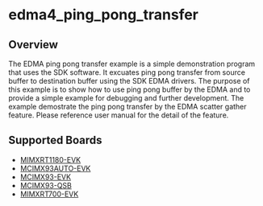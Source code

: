 # edma4_ping_pong_transfer

## Overview
The EDMA ping pong transfer example is a simple demonstration program that uses the SDK software.
It excuates ping pong transfer from source buffer to destination buffer using the SDK EDMA drivers.
The purpose of this example is to show how to use ping pong buffer by the EDMA and to provide a simple example for
debugging and further development.
The example demostrate the ping pong transfer by the EDMA scatter gather feature.
Please reference user manual for the detail of the feature.

## Supported Boards
- [MIMXRT1180-EVK](../../../_boards/evkmimxrt1180/driver_examples/edma4/ping_pong_transfer/example_board_readme.md)
- [MCIMX93AUTO-EVK](../../../_boards/mcimx93autoevk/driver_examples/edma4/ping_pong_transfer/example_board_readme.md)
- [MCIMX93-EVK](../../../_boards/mcimx93evk/driver_examples/edma4/ping_pong_transfer/example_board_readme.md)
- [MCIMX93-QSB](../../../_boards/mcimx93qsb/driver_examples/edma4/ping_pong_transfer/example_board_readme.md)
- [MIMXRT700-EVK](../../../_boards/mimxrt700evk/driver_examples/edma4/ping_pong_transfer/example_board_readme.md)
